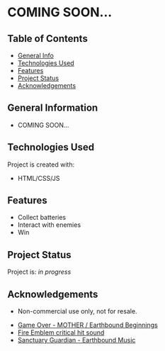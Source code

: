 # COMING SOON...

## Table of Contents
* [General Info](#general-information)
* [Technologies Used](#technologies-used)
* [Features](#features)
* [Project Status](#project-status)
* [Acknowledgements](#acknowledgements)


## General Information
- COMING SOON...
                
## Technologies Used
Project is created with:
* HTML/CSS/JS

## Features
- Collect batteries
- Interact with enemies
- Win

## Project Status
Project is: _in progress_ 

## Acknowledgements
- Non-commercial use only, not for resale.
* [Game Over - MOTHER / Earthbound Beginnings](https://www.youtube.com/watch?v=ZY8r2YG-S-s)
* [Fire Emblem critical hit sound](https://youtu.be/z43hHLsKqaA)
* [Sanctuary Guardian - Earthbound Music](https://www.youtube.com/watch?v=6M-NkQAo-3E)
